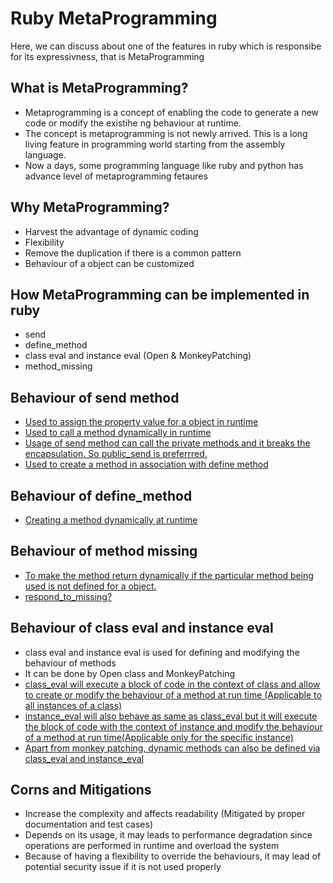 # Ruby MetaProgramming

Here, we can discuss about one of the features in ruby which is responsibe for its expressivness, that is MetaProgramming

## What is MetaProgramming?

- Metaprogramming is a concept of enabling the code to generate a new code or modify the existihe ng behaviour at runtime.
- The concept is metaprogramming is not newly arrived. This is a long living feature in programming world starting from the assembly language.
- Now a days, some programming language like ruby and python has advance level of metaprogramming fetaures

## Why MetaProgramming?

- Harvest the advantage of dynamic coding
- Flexibility
- Remove the duplication if there is a common pattern
- Behaviour of a object can be customized

## How MetaProgramming can be implemented in ruby

- send
- define_method
- class eval and instance eval (Open & MonkeyPatching)
- method_missing

## Behaviour of send method

- [Used to assign the property value for a object in runtime](https://github.com/Anush123-hash/RubyMetaProgramming/blob/master/assign_value_with_send.rb)
- [Used to call a method dynamically in runtime](https://github.com/Anush123-hash/RubyMetaProgramming/blob/master/dymanic_method_call_with_send.rb)
- [Usage of send method can call the private methods and it breaks the encapsulation. So public_send is preferrred.](https://github.com/Anush123-hash/RubyMetaProgramming/blob/master/use_public_send.rb)
- [Used to create a method in association with define method](https://github.com/Anush123-hash/RubyMetaProgramming/blob/master/define_method_with_send.rb)

## Behaviour of define_method

- [Creating a method dynamically at runtime](https://github.com/Anush123-hash/RubyMetaProgramming/blob/master/define_method.rb)

## Behaviour of method missing

- [To make the method return dynamically if the particular method being used is not defined for a object.](https://github.com/Anush123-hash/RubyMetaProgramming/blob/master/method_missing.rb)
- [respond_to_missing?](https://github.com/Anush123-hash/RubyMetaProgramming/blob/master/respond_to_missing_for_method_missing.rb)

## Behaviour of class eval and instance eval

- class eval and instance eval is used for defining and modifying the behaviour of methods
- It can be done by Open class and MonkeyPatching
- [class_eval will execute a block of code in the context of class and allow to create or modify the behaviour of a method at run time (Applicable to all instances of a class)](https://github.com/Anush123-hash/RubyMetaProgramming/blob/master/class_eval.rb)
- [instance_eval will also behave as same as class_eval but it will execute the block of code with the context of instance and  modify the behaviour of a method at run time(Applicable only for the specific instance)](https://github.com/Anush123-hash/RubyMetaProgramming/blob/master/instance_eval.rb)
- [Apart from monkey patching, dynamic methods can also be defined via class_eval and instance_eval](https://github.com/Anush123-hash/RubyMetaProgramming/blob/master/class_and_instance_eval_to_define_method.rb)

## Corns and Mitigations

- Increase the complexity and affects readability (Mitigated by proper documentation and test cases)
- Depends on its usage, it may leads to performance degradation since operations are performed in runtime and overload the system
- Because of having a flexibility to override the behaviours, it may lead of potential security issue if it is not used properly
